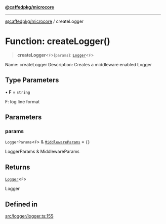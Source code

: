 [**@caffedpkg/microcore**](../README.md)

***

[@caffedpkg/microcore](../globals.md) / createLogger

# Function: createLogger()

> **createLogger**\<`F`\>(`params`): [`Logger`](../type-aliases/Logger.md)\<`F`\>

Name: createLogger<F>
Description: Creates a middleware enabled Logger

## Type Parameters

• **F** = `string`

F: log line format

## Parameters

### params

`LoggerParams`\<`F`\> & [`MiddlewareParams`](../type-aliases/MiddlewareParams.md) = `{}`

LoggerParams<F> & MiddlewareParams

## Returns

[`Logger`](../type-aliases/Logger.md)\<`F`\>

Logger<F>

## Defined in

[src/logger/logger.ts:155](https://github.com/caffed/microcore/blob/3444f5042af4893783a848f270124aa74f8db032/src/logger/logger.ts#L155)
